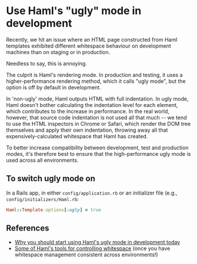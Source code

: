 # Use Haml's "ugly" mode in development

Recently, we hit an issue where an HTML page constructed from Haml templates exhibited different whitespace behaviour on development machines than on staging or in production.

Needless to say, this is annoying.

The culprit is Haml's rendering mode. In production and testing, it uses a higher-performance rendering method, which it calls "ugly mode", but the option is off by default in development.

In 'non-ugly' mode, Haml outputs HTML with full indentation. In ugly mode, Haml doesn't bother calculating the indentation level for each element, which contributes to the increase in performance. In the real world, however, that source code indentation is not used all that much -- we tend to use the HTML inspectors in Chrome or Safari, which render the DOM tree themselves and apply their own indentation, throwing away all that expensively-calculated whitespace that Haml has created.

To better increase compatibility between development, test and production modes, it's therefore best to ensure that the high-performance ugly mode is used across all environments.

## To switch ugly mode on

In a Rails app, in either `config/application.rb` or an initializer file (e.g., `config/initializers/Haml.rb`:

```ruby
Haml::Template.options[:ugly] = true
```

## References
* [Why you should start using Haml's ugly mode in development today](https://coderwall.com/p/tashig/why-you-should-start-using-haml-s-ugly-mode-in-development-today)
* [Some of Haml's tools for controlling whitespace](http://haml.info/docs/yardoc/file.REFERENCE.html#whitespace_removal__and_) (once you have whitespace management consistent across environments!)
